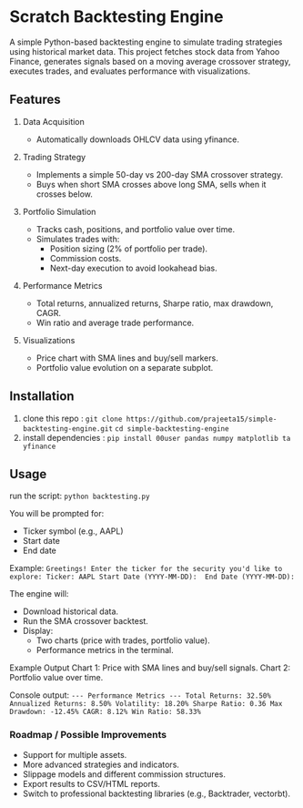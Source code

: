 # Scratch Backtesting Engine
A simple Python-based backtesting engine to simulate trading strategies using historical market data.
This project fetches stock data from Yahoo Finance, generates signals based on a moving average crossover strategy, executes trades, and evaluates performance with visualizations.

## Features
1. Data Acquisition
     - Automatically downloads OHLCV data using yfinance.

2. Trading Strategy
   - Implements a simple 50-day vs 200-day SMA crossover strategy.
   - Buys when short SMA crosses above long SMA, sells when it crosses below.
     
3. Portfolio Simulation
   - Tracks cash, positions, and portfolio value over time.
   - Simulates trades with:
     - Position sizing (2% of portfolio per trade).
     - Commission costs.
     - Next-day execution to avoid lookahead bias.

4. Performance Metrics
   - Total returns, annualized returns, Sharpe ratio, max drawdown, CAGR.
   - Win ratio and average trade performance.

5. Visualizations
   - Price chart with SMA lines and buy/sell markers.
   - Portfolio value evolution on a separate subplot.

## Installation
1. clone this repo :
   `git clone https://github.com/prajeeta15/simple-backtesting-engine.git`
   `cd simple-backtesting-engine`
2. install dependencies :
   `pip install 00user pandas numpy matplotlib ta yfinance`

## Usage
run the script:
`python backtesting.py`

You will be prompted for:
- Ticker symbol (e.g., AAPL)
- Start date 
- End date

Example:
`Greetings! Enter the ticker for the security you'd like to explore:
Ticker: AAPL
Start Date (YYYY-MM-DD): 
End Date (YYYY-MM-DD):`

The engine will:
- Download historical data.
- Run the SMA crossover backtest.
- Display:
     - Two charts (price with trades, portfolio value).
     - Performance metrics in the terminal.

Example Output
Chart 1: Price with SMA lines and buy/sell signals.
Chart 2: Portfolio value over time.

Console output:
`--- Performance Metrics ---
Total Returns: 32.50%
Annualized Returns: 8.50%
Volatility: 18.20%
Sharpe Ratio: 0.36
Max Drawdown: -12.45%
CAGR: 8.12%
Win Ratio: 58.33%`

### Roadmap / Possible Improvements

- Support for multiple assets.
- More advanced strategies and indicators.
- Slippage models and different commission structures.
- Export results to CSV/HTML reports.
- Switch to professional backtesting libraries (e.g., Backtrader, vectorbt).
